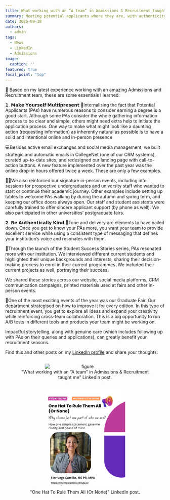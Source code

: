 ```yaml
---
title: What working with an “A team” in Admissions & Recruitment taught me
summary: Meeting potential applicants where they are, with authenticity and care
date: 2025-09-18
authors:
  - admin
tags:
  - News
  - LinkedIn
  - Admissions
image:
  caption: ''
featured: true
focal_point: "top"
---
```


 📢 Based on my latest experience working with an amazing Admissions and Recruitment team, these are some essentials I learned:

 𝟭. 𝗠𝗮𝗸𝗲 𝗬𝗼𝘂𝗿𝘀𝗲𝗹𝗳 𝗠𝘂𝗹𝘁𝗶𝗽𝗿𝗲𝘀𝗲𝗻𝘁
 🤔Internalising the fact that Potential Applicants (PAs) have numerous reasons to consider earning a degree is a good start. Although some PAs consider the whole gathering information process to be clear and simple, others might need extra help to initiate the application process. One way to make what might look like a daunting action (requesting information) as inherently natural as possible is to have a solid and intentional online and in-person presence

 💻Besides active email exchanges and social media management, we built strategic and automatic emails in CollegeNet (one of our CRM systems), curated up-to-date sites, and redesigned our landing page with call-to-action buttons. A new feature implemented over the past year was the online drop-in hours offered twice a week. These are only a few examples.

 👋🏻We also reinforced our signature in-person events, including info sessions for prospective undergraduates and university staff who wanted to start or continue their academic journey. Other examples include setting up tables to welcome PAs walking by during the autumn and spring term, and keeping our office doors always open. Our staff and student assistants were carefully trained to offer sincere applicant support (by phone as well). We also participated in other universities’ postgraduate fairs.

 𝟮. 𝗕𝗲 𝗔𝘂𝘁𝗵𝗲𝗻𝘁𝗶𝗰𝗮𝗹𝗹𝘆 𝗞𝗶𝗻𝗱
🎤Tone and delivery are elements to have nailed down. Once you get to know your PAs more, you want  your team to provide excellent service while using a consistent type of messaging that defines your institution’s voice and resonates with them.

 🚀Through the launch of the Student Success Stories series, PAs resonated more with our institution. We interviewed different current students and highlighted their unique backgrounds and interests, sharing their decision-making process to enrol in their current programmes. We included their current projects as well, portraying their success.

 We shared these stories across our website, social media platforms, CRM communication campaigns, printed materials used at fairs and other in-person events.

 📝One of the most exciting events of the year was our Graduate Fair. Our department strategised on how to improve it for every edition. In this type of recruitment event, you get to explore all ideas and expand your creativity while reinforcing cross-team collaboration. This is a big opportunity to run A/B tests in different tools and products your team might be working on.

 Impactful storytelling, along with genuine care (which includes following up with PAs on their queries and applications), can greatly benefit your recruitment seasons.

 Find this and other posts on my [LinkedIn profile](https://www.linkedin.com/in/flor-vega-castillo/) and share your thoughts. 

<div style="display: flex; justify-content: center;">
  <figure style="text-align: center;">
    <img src="a.JPG" alt="figure" width="60%" style="margin-left: auto; margin-right: auto; display: block;">
    <figcaption> "What working with an “A team” in Admissions & Recruitment taught me" LinkedIn post. </figcaption>
  </figure>
</div>

<div style="display: flex; justify-content: center;">
  <figure style="text-align: center;">
    <img src="b.JPG" alt="figure" width="60%" style="margin-left: auto; margin-right: auto; display: block;">
    <figcaption> "One Hat To Rule Them All (Or None)" LinkedIn post.  </figcaption>
  </figure>
</div>


